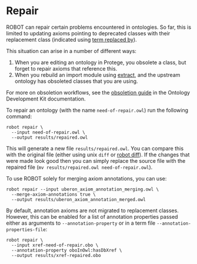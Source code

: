 # Repair

ROBOT can repair certain problems encountered in ontologies. So far, this is limited to updating axioms pointing to deprecated classes with their replacement class (indicated using [term replaced by](http://purl.obolibrary.org/obo/IAO_0100001)).

This situation can arise in a number of different ways:

 1. When you are editing an ontology in Protege, you obsolete a class, but forget to repair axioms that reference this.
 2. When you rebuild an import module using [extract](extract), and the upstream ontology has obsoleted classes that you are using.
 
For more on obsoletion workflows, see the [obsoletion guide](https://ontology-development-kit.readthedocs.io/en/latest/ObsoleteTerm.html) in the Ontology Development Kit documentation.

To repair an ontology (with the name `need-of-repair.owl`) run the following command:

    robot repair \
      --input need-of-repair.owl \
      --output results/repaired.owl

This will generate a new file `results/repaired.owl`. You can compare this with the original file (either using unix `diff` or [robot diff](diff)). If the changes that were made look good then you can simply replace the source file with the repaired file (`mv results/repaired.owl need-of-repair.owl`).

To use ROBOT solely for merging axiom annotations, you can use:

    robot repair --input uberon_axiom_annotation_merging.owl \
      --merge-axiom-annotations true \
      --output results/uberon_axiom_annotation_merged.owl

By default, annotation axioms are not migrated to replacement classes. 
However, this can be enabled for a list of annotation properties passed either as arguments to `--annotation-property` or in a term file `--annotation-properties-file`:

    robot repair \
      --input xref-need-of-repair.obo \
      --annotation-property oboInOwl:hasDbXref \
      --output results/xref-repaired.obo

